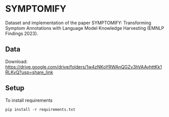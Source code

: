 # SYMPTOMIFY
Dataset and implementation of the paper SYMPTOMIFY: Transforming Symptom Annotations with Language Model Knowledge Harvesting (EMNLP Findings 2023).

## Data
Download: https://drive.google.com/drive/folders/1w4zNKoYRWAnQGZv3hVAAyhttKk1RLKvQ?usp=share_link

## Setup
To install requirements
```
pip install -r requirements.txt
```
